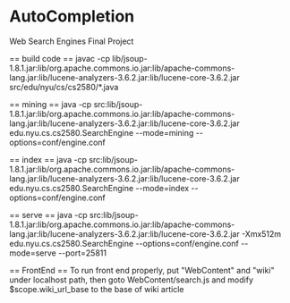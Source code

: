 AutoCompletion
===============

Web Search Engines Final Project

 == build code ==
javac -cp lib/jsoup-1.8.1.jar:lib/org.apache.commons.io.jar:lib/apache-commons-lang.jar:lib/lucene-analyzers-3.6.2.jar:lib/lucene-core-3.6.2.jar src/edu/nyu/cs/cs2580/*.java

 == mining ==
java -cp src:lib/jsoup-1.8.1.jar:lib/org.apache.commons.io.jar:lib/apache-commons-lang.jar:lib/lucene-analyzers-3.6.2.jar:lib/lucene-core-3.6.2.jar edu.nyu.cs.cs2580.SearchEngine --mode=mining --options=conf/engine.conf

 == index ==
java -cp src:lib/jsoup-1.8.1.jar:lib/org.apache.commons.io.jar:lib/apache-commons-lang.jar:lib/lucene-analyzers-3.6.2.jar:lib/lucene-core-3.6.2.jar edu.nyu.cs.cs2580.SearchEngine --mode=index --options=conf/engine.conf

 == serve ==
java -cp src:lib/jsoup-1.8.1.jar:lib/org.apache.commons.io.jar:lib/apache-commons-lang.jar:lib/lucene-analyzers-3.6.2.jar:lib/lucene-core-3.6.2.jar -Xmx512m edu.nyu.cs.cs2580.SearchEngine --options=conf/engine.conf --mode=serve --port=25811

== FrontEnd ==
To run front end properly, put "WebContent" and "wiki" under localhost path,
then goto WebContent/search.js and modify
$scope.wiki_url_base to the base of wiki article 

